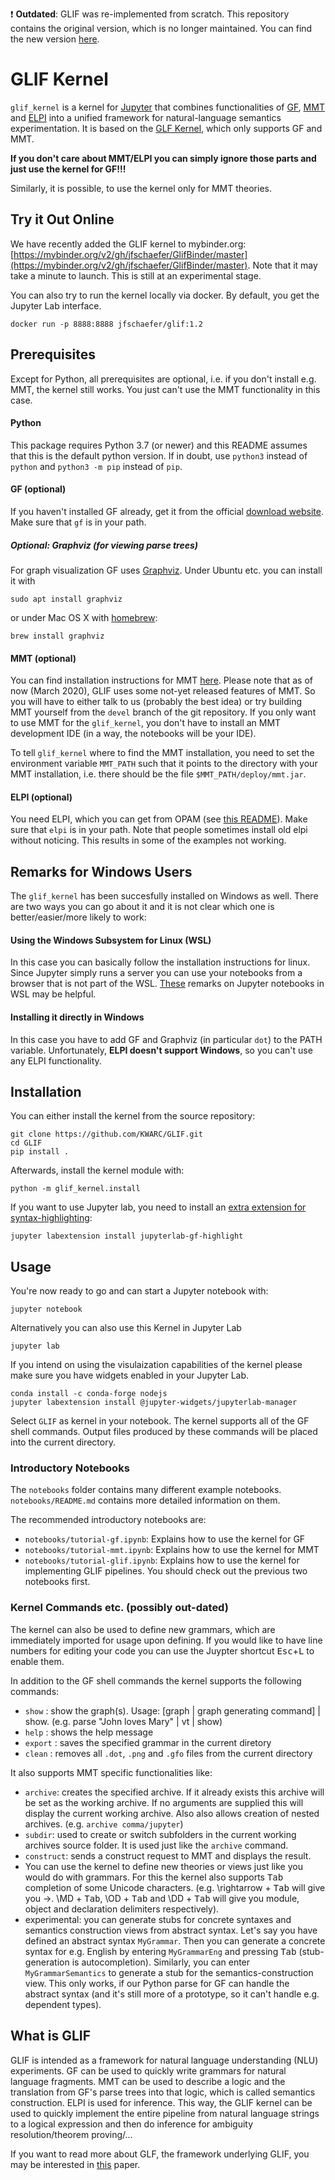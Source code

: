 ❗ **Outdated**: GLIF was re-implemented from scratch. This repository contains the original version, which is no longer maintained. You can find the new version [here](https://github.com/jfschaefer/glifkernel).



GLIF Kernel
===========

`glif_kernel` is a kernel for [Jupyter](https://jupyter.org/) that combines functionalities of [GF](https://www.grammaticalframework.org/), [MMT](https://uniformal.github.io/) and [ELPI](https://github.com/LPCIC/elpi)
into a unified framework for natural-language semantics experimentation.
It is based on the [GLF Kernel](https://github.com/kaiamann/glf_kernel), which only supports GF and MMT.

**If you don't care about MMT/ELPI you can simply ignore those parts and just use the kernel for GF!!!**

Similarly, it is possible, to use the kernel only for MMT theories.


Try it Out Online
-----------------

We have recently added the GLIF kernel to mybinder.org: [https://mybinder.org/v2/gh/jfschaefer/GlifBinder/master](https://mybinder.org/v2/gh/jfschaefer/GlifBinder/master).
Note that it may take a minute to launch. This is still at an experimental stage.

You can also try to run the kernel locally via docker. By default, you get the Jupyter Lab interface.

    docker run -p 8888:8888 jfschaefer/glif:1.2


Prerequisites
-------------

Except for Python, all prerequisites are optional, i.e. if you don't install e.g. MMT, the kernel still works. You just can't use the MMT functionality in this case.

#### Python

This package requires Python 3.7 (or newer) and this README assumes that this is the default python version. 
If in doubt, use `python3` instead of `python` and `python3 -m pip` instead of `pip`. 

#### GF (optional)

If you haven't installed GF already, get it from the official [download website](https://www.grammaticalframework.org/download/index.html).
Make sure that `gf` is in your path.

##### Optional: Graphviz (for viewing parse trees)

For graph visualization GF uses [Graphviz](http://www.graphviz.org/). Under Ubuntu etc. you can install it with
    
    sudo apt install graphviz

or under Mac OS X with [homebrew](https://brew.sh):

    brew install graphviz

#### MMT (optional)

You can find installation instructions for MMT [here](https://uniformal.github.io//doc/setup/).
Please note that as of now (March 2020), GLIF uses some not-yet released features of MMT.
So you will have to either talk to us (probably the best idea) or try building MMT yourself from the `devel` branch of the git repository.
If you only want to use MMT for the `glif_kernel`, you don't have to install an MMT development IDE (in a way, the notebooks will be your IDE).

To tell `glif_kernel` where to find the MMT installation, you need to set the environment variable
`MMT_PATH` such that it points to the directory with your MMT installation,
i.e. there should be the file `$MMT_PATH/deploy/mmt.jar`.

#### ELPI (optional)

You need ELPI, which you can get from OPAM (see [this README](https://github.com/LPCIC/elpi)).
Make sure that `elpi` is in your path.
Note that people sometimes install old elpi without noticing. This results in some of the examples
not working.



Remarks for Windows Users
-------------------------

The `glif_kernel` has been succesfully installed on Windows as well.
There are two ways you can go about it and it is not clear which one is better/easier/more likely to work:

#### Using the Windows Subsystem for Linux (WSL)

In this case you can basically follow the installation instructions for linux.
Since Jupyter simply runs a server you can use your notebooks from a browser that
is not part of the WSL.
[These](https://medium.com/@sayanghosh_49221/jupyter-notebook-in-windows-subsystem-for-linux-wsl-f075f7ec8691)
remarks on Jupyter notebooks in WSL may be helpful.

#### Installing it directly in Windows

In this case you have to add GF and Graphviz (in particular `dot`) to the PATH variable.
Unfortunately, **ELPI doesn't support Windows**, so you can't use any ELPI functionality.


Installation
------------

You can either install the kernel from the source repository: 

    git clone https://github.com/KWARC/GLIF.git
    cd GLIF
    pip install .

Afterwards, install the kernel module with:

    python -m glif_kernel.install
    
If you want to use Jupyter lab, you need to install an [extra extension for syntax-highlighting](https://github.com/kaiamann/jupyterlab-gf-highlight):

    jupyter labextension install jupyterlab-gf-highlight

Usage
-----

You're now ready to go and can start a Jupyter notebook with:

    jupyter notebook

Alternatively you can also use this Kernel in Jupyter Lab

    jupyter lab

If you intend on using the visulaization capabilities of the kernel please make sure you have widgets enabled in your Jupyter Lab.

    conda install -c conda-forge nodejs
    jupyter labextension install @jupyter-widgets/jupyterlab-manager

Select `GLIF` as kernel in your notebook.
The kernel supports all of the GF shell commands.
Output files produced by these commands will be placed into the current directory.


### Introductory Notebooks

The `notebooks` folder contains many different example notebooks. `notebooks/README.md` contains
more detailed information on them.

The recommended introductory notebooks are:

* `notebooks/tutorial-gf.ipynb`: Explains how to use the kernel for GF
* `notebooks/tutorial-mmt.ipynb`: Explains how to use the kernel for MMT
* `notebooks/tutorial-glif.ipynb`: Explains how to use the kernel for implementing GLIF pipelines. You should check out the previous two notebooks first.


### Kernel Commands etc. (possibly out-dated)

The kernel can also be used to define new grammars, which are immediately imported for usage upon defining.
If you would like to have line numbers for editing your code you can use the Juypter shortcut <kbd>Esc</kbd>+<kbd>L</kbd> to enable them. 

In addition to the GF shell commands the kernel supports the following commands:
- `show` : show the graph(s). Usage: [graph | graph generating command] | show. (e.g. parse "John loves Mary" | vt | show)
- `help` : shows the help message
- `export` : saves the specified grammar in the current diretory
- `clean` : removes all `.dot`, `.png` and `.gfo` files from the current directory

It also supports MMT specific functionalities like:

- `archive`: creates the specified archive. If it already exists this archive will be set as the working archive. If no arguments are supplied this will display the current working archive. Also also allows creation of nested archives. (e.g. `archive comma/jupyter`)
- `subdir`: used to create or switch subfolders in the current working archives source folder. It is used just like the `archive` command.
- `construct`: sends a construct request to MMT and displays the result.
- You can use the kernel to define new theories or views just like you would do with grammars. For this the kernel also supports <kbd>Tab</kbd> completion of some Unicode characters. (e.g. \rightarrow + <kbd>Tab</kbd> will give you →. \MD + <kbd>Tab</kbd>, \OD + <kbd>Tab</kbd> and \DD + <kbd>Tab</kbd> will give you module, object and declaration delimiters respectively).
- experimental: you can generate stubs for concrete syntaxes and semantics construction views from abstract syntax. Let's say you have defined an abstract syntax `MyGrammar`. Then you can generate a concrete syntax for e.g. English by entering `MyGrammarEng` and pressing <kbd>Tab</kbd> (stub-generation is autocompletion). Similarly, you can enter `MyGrammarSemantics` to generate a stub for the semantics-construction view. This only works, if our Python parse for GF can handle the abstract syntax (and it's still more of a prototype, so it can't handle e.g. dependent types).

What is GLIF
------------

GLIF is intended as a framework for natural language understanding (NLU) experiments.
GF can be used to quickly write grammars for natural language fragments.
MMT can be used to describe a logic and the translation from GF's parse trees into that logic, which is called semantics construction.
ELPI is used for inference.
This way, the GLIF kernel can be used to quickly implement the entire pipeline from natural language strings to a logical expression and then do inference for ambiguity resolution/theorem proving/...

If you want to read more about GLF, the framework underlying GLIF, you may be interested in [this](https://kwarc.info/people/mkohlhase/submit/lfmtp-19.pdf) paper.


